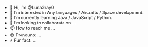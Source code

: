 - 👋 Hi, I’m @LunaGray0
- 👀 I’m interested in Any languages / Aircrafts / Space development.
- 🌱 I’m currently learning Java / JavaScript / Python.
- 💞️ I’m looking to collaborate on ...
- 📫 How to reach me ...
- 😄 Pronouns: ...
- ⚡ Fun fact: ...

<!---
LunaGray0/LunaGray0 is a ✨ special ✨ repository because its `README.md` (this file) appears on your GitHub profile.
You can click the Preview link to take a look at your changes.
--->
